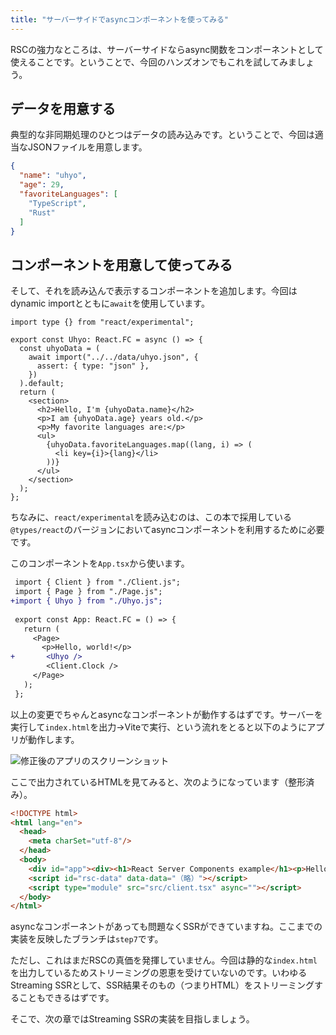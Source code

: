 ```yaml
---
title: "サーバーサイドでasyncコンポーネントを使ってみる"
---
```


RSCの強力なところは、サーバーサイドならasync関数をコンポーネントとして使えることです。ということで、今回のハンズオンでもこれを試してみましょう。

## データを用意する

典型的な非同期処理のひとつはデータの読み込みです。ということで、今回は適当なJSONファイルを用意します。

```json:src/data/uhyo.json
{
  "name": "uhyo",
  "age": 29,
  "favoriteLanguages": [
    "TypeScript",
    "Rust"
  ]
}
```

## コンポーネントを用意して使ってみる

そして、それを読み込んで表示するコンポーネントを追加します。今回はdynamic importとともに`await`を使用しています。

```tsx:src/app/server/Uhyo.tsx
import type {} from "react/experimental";

export const Uhyo: React.FC = async () => {
  const uhyoData = (
    await import("../../data/uhyo.json", {
      assert: { type: "json" },
    })
  ).default;
  return (
    <section>
      <h2>Hello, I'm {uhyoData.name}</h2>
      <p>I am {uhyoData.age} years old.</p>
      <p>My favorite languages are:</p>
      <ul>
        {uhyoData.favoriteLanguages.map((lang, i) => (
          <li key={i}>{lang}</li>
        ))}
      </ul>
    </section>
  );
};
```

ちなみに、`react/experimental`を読み込むのは、この本で採用している`@types/react`のバージョンにおいてasyncコンポーネントを利用するために必要です。

このコンポーネントを`App.tsx`から使います。

```diff tsx:src/app/server/App.tsx
 import { Client } from "./Client.js";
 import { Page } from "./Page.js";
+import { Uhyo } from "./Uhyo.js";
 
 export const App: React.FC = () => {
   return (
     <Page>
       <p>Hello, world!</p>
+       <Uhyo />
        <Client.Clock />
     </Page>
   );
 };
```

以上の変更でちゃんとasyncなコンポーネントが動作するはずです。サーバーを実行して`index.html`を出力→Viteで実行、という流れをとると以下のようにアプリが動作します。

![修正後のアプリのスクリーンショット](/images/rsc-without-nextjs/screenshot2.png)

ここで出力されているHTMLを見てみると、次のようになっています（整形済み）。

```html
<!DOCTYPE html>
<html lang="en">
  <head>
    <meta charSet="utf-8"/>
  </head>
  <body>
    <div id="app"><div><h1>React Server Components example</h1><p>Hello, world!</p><section><h2>Hello, I&#x27;m <!-- -->uhyo</h2><p>I am <!-- -->29<!-- --> years old.</p><p>My favorite languages are:</p><ul><li>TypeScript</li><li>Rust</li></ul></section><p></p></div></div>
    <script id="rsc-data" data-data="（略）"></script>
    <script type="module" src="src/client.tsx" async=""></script>
  </body>
</html>
```

asyncなコンポーネントがあっても問題なくSSRができていますね。ここまでの実装を反映したブランチは`step7`です。

ただし、これはまだRSCの真価を発揮していません。今回は静的な`index.html`を出力しているためストリーミングの恩恵を受けていないのです。いわゆるStreaming SSRとして、SSR結果そのもの（つまりHTML）をストリーミングすることもできるはずです。

そこで、次の章ではStreaming SSRの実装を目指しましょう。